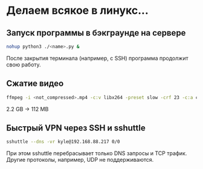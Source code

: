 # Делаем всякое в линукс...

## Запуск программы в бэкграунде на сервере

```bash
nohup python3 ./<name>.py &
```

После закрытия терминала (например, с SSH) программа продолжит свою работу.

## Сжатие видео

```bash
ffmpeg -i <not_compressed>.mp4 -c:v libx264 -preset slow -crf 23 -c:a copy <compressed>.mp4
```

2.2 GB -> 112 MB

## Быстрый VPN через SSH и sshuttle

```bash
sshuttle --dns -vr kyle@192.168.88.217 0/0
```

При этом sshuttle перебрасывает только DNS запросы и TCP трафик. Другие протоколы, например, UDP не поддерживаются.
